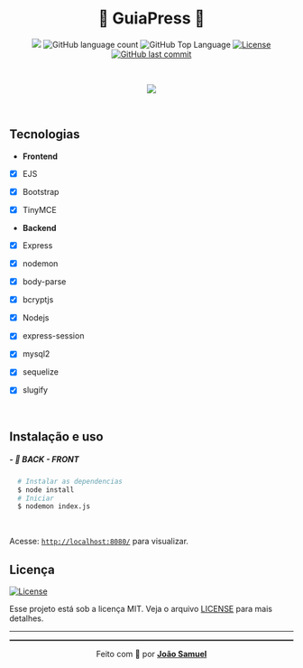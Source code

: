 <meta charset="utf-8">
  <h1 align="center">🚀 GuiaPress 🚀</>
  </h1>


<p align="center">
  <img src="https://img.shields.io/badge/By-JOAOSAMUEL-4ec2ca?style=flat-square">
  <img alt="GitHub language count" src="https://img.shields.io/github/languages/count/ygorsansone/guiaPress?color=4ec2ca&style=flat-square">
  <img alt="GitHub Top Language" src="https://img.shields.io/github/languages/top/ygorsansone/guiaPress?color=4ec2ca&style=flat-square">
  <a href="https://opensource.org/licenses/MIT">
    <img alt="License" src="https://img.shields.io/badge/license-MIT-4ec2ca?style=flat-square">
  </a>
  <a href="https://github.com/YgorSansone/guiaPress/commits/main">
    <img alt="GitHub last commit" src="https://img.shields.io/github/last-commit/YgorSansone/guiaPress?color=4ec2ca&style=flat-square">
  </a>
</p>

<br>

<p align="center">
  <img src="https://img.shields.io/badge/-Node.js-67a05b?logo=Node.js&logoColor=ffffff&link=https://github.com/YgorSansone/Drone-REST-API" />
</p>

<br>

## Tecnologias

- **Frontend**

- [x] EJS
 
- [x] Bootstrap

- [x] TinyMCE

- **Backend**

- [x] Express

- [x] nodemon

- [x] body-parse

- [x] bcryptjs

- [x] Nodejs

- [x] express-session

- [x] mysql2

- [x] sequelize

- [x] slugify


<br>

## Instalação e uso

##### - 🚀 BACK - FRONT

```sh
  # Instalar as dependencias
  $ node install
  # Iniciar 
  $ nodemon index.js
```

<br>

Acesse: [`http://localhost:8080/`](http://localhost:8080/) para visualizar.
<br>

## Licença
<a href="/LICENSE">
    <img alt="License" src="https://img.shields.io/badge/license-MIT-4ec2ca?style=flat-square">
</a>

<br>

Esse projeto está sob a licença MIT. Veja o arquivo [LICENSE](/LICENSE) para mais detalhes.

---

<hr style="border: 1px solid gray"> </hr>
<p align="center">Feito com 💙 por <strong><a href="https://www.linkedin.com/in/joaosamuel/">João Samuel</a> </strong> </p>
